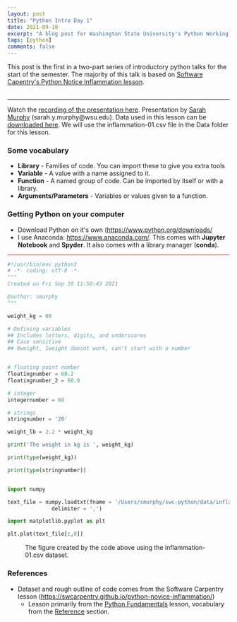 ```yaml
---
layout: post
title: "Python Intro Day 1"
date: 2021-09-10
excerpt: "A blog post for Washington State University's Python Working Group Blog. This post is the first in a two-part series of introductory python talks for the start of the semester."
tags: [python]
comments: false
---
```


This post is the first in a two-part series of introductory python talks for the start of the semester.
The majority of this talk is based on [Software Capentry's Python Notice Inflammation lesson](https://swcarpentry.github.io/python-novice-inflammation/).
<br><br>

<hr>

<p>Watch the <a href="https://youtu.be/5YA29G6BCQw">recording of the presentation here</a>. Presentation by <a href="https://sarahymurphy.github.io/">Sarah Murphy</a> (sarah.y.murphy@wsu.edu). Data used in this lesson can be <a href="https://drive.google.com/drive/folders/1GbdShqmVXEefoFj9j7yYmGxDLMPvpveH?usp=sharing">downloaded here</a>. We will use the inflammation-01.csv file in the Data folder for this lesson.&nbsp;</p>

<h3>Some vocabulary</h3>
<ul>
<li><b>Library</b> - Families of code. You can import these to give you extra tools</li>
<li><b>Variable</b> - A value with a name assigned to it.</li>
<li><b>Function</b> - A named group of code. Can be imported by itself or with a library.</li>
<li><b>Arguments/Parameters</b> - Variables or values given to a function.</li>
</ul>
<h3>Getting Python on your computer</h3>
<ul>
<li>Download Python on it's own (<a href="https://www.python.org/downloads/">https://www.python.org/downloads/</a></li>
<li>I use Anaconda: <a href="https://www.anaconda.com/">https://www.anaconda.com/</a>. This comes with <b>Jupyter Notebook</b> and <b>Spyder</b>. It also comes with a library manager (<b>conda</b>).</li>
</ul>

<!-- wp:separator {"customColor":"#9c2f19","align":"center","className":"is-style-wide"} -->
<hr class="wp-block-separator aligncenter has-text-color has-background is-style-wide" style="background-color:#9c2f19;color:#9c2f19"/>
<!-- /wp:separator -->

```python
#!/usr/bin/env python3
# -*- coding: utf-8 -*-
"""
Created on Fri Sep 10 11:58:43 2021

@author: smurphy
"""

weight_kg = 60

# Defining variables
## Includes letters, digits, and underscores
## Case sensitive
## 0weight, 1weight doesnt work, can't start with a number


# floating point number
floatingnumber = 60.2
floatingnumber_2 = 60.0

# integer
integernumber = 60

# strings
stringnumber = '20'

weight_lb = 2.2 * weight_kg

print('The weight in kg is ', weight_kg)

print(type(weight_kg))

print(type(stringnumber))


import numpy

text_file = numpy.loadtxt(fname = '/Users/smurphy/swc-python/data/inflammation-01.csv',
              delimiter = ',')

import matplotlib.pyplot as plt

plt.plot(text_file[:,0])
```

<!-- wp:image {"align":"center","id":109,"sizeSlug":"large","linkDestination":"none"} -->
<div class="wp-block-image"><figure class="aligncenter size-large"><img src="https://cougpy.files.wordpress.com/2021/09/download.png?w=378" alt="" class="wp-image-109"/><figcaption>The figure created by the code above using the inflammation-01.csv dataset.</figcaption></figure></div>
<!-- /wp:image -->

<!-- wp:heading {"level":3} -->
<h3 id="references">References</h3>
<!-- /wp:heading -->

<!-- wp:list -->
<ul><li>Dataset and rough outline of code comes from the Software Carpentry lesson (<a href="https://swcarpentry.github.io/python-novice-inflammation/">https://swcarpentry.github.io/python-novice-inflammation/</a>)<ul><li>Lesson primarily from the <a href="https://swcarpentry.github.io/python-novice-inflammation/01-intro/index.html">Python Fundamentals</a> lesson, vocabulary from the <a href="https://swcarpentry.github.io/python-novice-inflammation/reference.html">Reference</a> section. </li></ul></li></ul>
<!-- /wp:list -->
